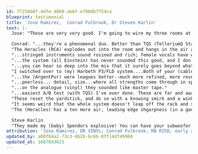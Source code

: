 ```yaml
---
id: 7725860f-4dfe-4069-ab6f-e79b0b7754ca
blueprint: testimonial
title: 'Jose Ramirez,  Conrad Fulbrook, Dr Steven Karlin'
text: |-
  Jose: "These are very very good. I'm going to wire my three rooms at Capfest with them."

  Conrad: "...they're a phenomenal duo. Better than TQS (TelleriumQ Statement) by some distance...not a subtle thing, (but) a massive difference."
  "The Heracles (RCA) explodes out into the room and hangs in the air around you."
  "...stringed instruments sound rosined and rich; female vocals have weight rather than floating away; they're very nice indeed. (They) are in another league."
  "...the system (all Einstein) has never sounded this good, and I don't know if I've ever heard better anywhere at this point."
  "...you can hear so deep into the mix that it surely goes beyond what any (record) producer ever intended."
  "I switched over to (my) Harbeth P3/FLD system....Both of your (cables) absolutely transformed that system: things sounded far more velvety, lush, detailed, refined, real, sophisticated...a joy to listen to."
  "...the (ArgentPur) were leagues better--much more refined, more revealing, an absolutely intoxicating listen even on this humble (desktop) system."
  "...peerless... detail, size...where all strengths come through in spades (monster dynamics, 3D presentation, total transparency, etc."
  "...on the analogue (vinyl) they sounded like master tape."
  "...easiest A/B test (with TQS) I've ever done. These are far and away better...transcendentally better than anything I've ever heard. All the cliches apply: hearing things in the mix I never knew were there, layers of color and space and detail that never showed up before; like being in a room vs listening through a window."
  "These reset the yardstick, and do so with a knowing smirk and a wink...they're masterful. People pay $20k+ for this kind of upgrade."
  "It seems weird that the whole system doesn't leap off the rack and start dancing in the room--it feels so alive and "well"--as in totally healthy, (with) no trace of artificiality; just pure musicality and joy."
  "The (Heracles) has a ton more air, leading edge shgarpness (in a good way), are less warm and more neutral in tone/color cast, and sound bigger and even more transparent.":

  Steve Karlin
  "They made my (baby) Spendors explosive! You can have your subwoofer back....
attribution: 'Jose Ramirez, DR VINYL; Conrad Fulbrook, MA RISD, early adopter and website design  Dr Steven Karlin, psychiatrist (ret), painter, and early adopter'
updated_by: a00f84a2-73c3-4b20-bc6b-8ff14df49968
updated_at: 1667843623
---
```

